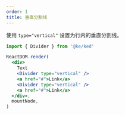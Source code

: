 ```yaml
---
order: 1
title: 垂直分割线
---
```


使用 `type="vertical"` 设置为行内的垂直分割线。

```jsx
import { Divider } from '@ke/ked'

ReactDOM.render(
  <div>
    Text
    <Divider type="vertical" />
    <a href="#">Link</a>
    <Divider type="vertical" />
    <a href="#">Link</a>
  </div>,
  mountNode,
)
```
